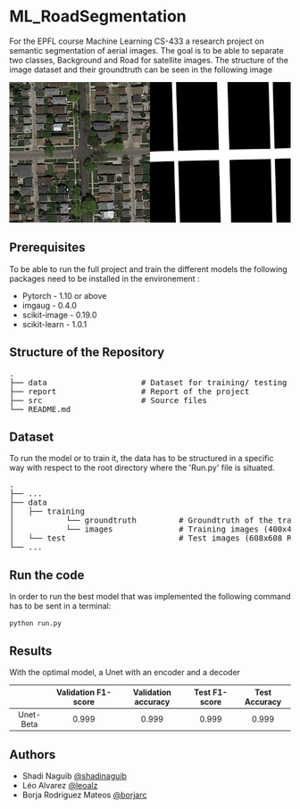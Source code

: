 # ML_RoadSegmentation

For the EPFL course Machine Learning CS-433 a research project on semantic segmentation of aerial images. The goal is to be able to separate two classes, Background and Road for satellite images. The structure of the image dataset and their groundtruth can be seen in the following image

![Alt text](/Example.png?raw=true "Dataset image / Corresponding Groundtruth")


## Prerequisites
To be able to run the full project and train the different models the following packages need to be installed in the environement :

- Pytorch - 1.10 or above
- imgaug - 0.4.0
- scikit-image - 0.19.0
- scikit-learn - 1.0.1  

## Structure of the Repository

<pre>
.  
├── data                    # Dataset for training/ testing the model  
├── report                  # Report of the project  
├── src                     # Source files  
└── README.md  
</pre>

## Dataset

To run the model or to train it, the data has to be structured in a specific way with respect to the root directory where the 'Run.py' file is situated. 

<pre>
.  
├── ...  
├── data  
│   ├── training  
│           └── groundtruth         # Groundtruth of the training images (400x400)  
│           └── images              # Training images (400x400 RGB)  
│   └── test                        # Test images (608x608 RGB)  
└── ...  
</pre>


## Run the code 
In order to run the best model that was implemented the following command has to be sent in a terminal:
```
python run.py
```


## Results
With the optimal model, a Unet with an encoder and a decoder


|           | Validation F1-score | Validation accuracy   | Test F1-score | Test Accuracy |
|:---------:|:-------------------:|:---------------------:|:-------------:|:-------------:|
| Unet-Beta |        0.999        |         0.999         |     0.999     |     0.999     |



## Authors

- Shadi Naguib [@shadinaguib](https://github.com/shadinaguib)
- Léo Alvarez [@leoalz](https://github.com/leoalz)
- Borja Rodriguez Mateos [@borjarc](https://github.com/borjarc)
